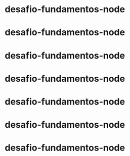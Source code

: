 # desafio-fundamentos-node
# desafio-fundamentos-node
# desafio-fundamentos-node
# desafio-fundamentos-node
# desafio-fundamentos-node
# desafio-fundamentos-node
# desafio-fundamentos-node
